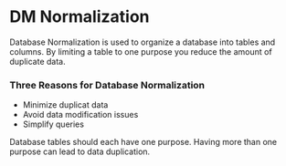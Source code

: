 # DM Normalization

Database Normalization is used to organize a database into tables and columns. By limiting a table to one purpose you reduce the amount of duplicate data. 

### Three Reasons for Database Normalization
- Minimize duplicat data
- Avoid data modification issues
- Simplify queries

Database tables should each have one purpose. Having more than one purpose can lead to data duplication.

[](https://www.essentialsql.com/wp-content/uploads/2014/06/Intro-Table-Not-Normalized.png)
